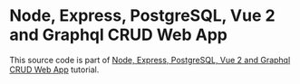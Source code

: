 # Node, Express, PostgreSQL, Vue 2 and Graphql CRUD Web App

This source code is part of [Node, Express, PostgreSQL, Vue 2 and Graphql CRUD Web App]() tutorial.